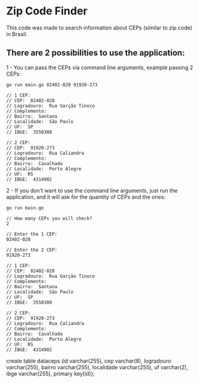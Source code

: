 # Zip Code Finder
This code was made to search information about CEPs (similar to zip code) in Brasil.

## There are 2 possibilities to use the application:


1 - You can pass the CEPs via command line arguments, example passing 2 CEPs:
  
    go run main.go 02402-020 91920-273
    
    // 1 CEP:
    // CEP:  02402-020
    // Logradouro:  Rua Garção Tinoco
    // Complemento:  
    // Bairro:  Santana
    // Localidade:  São Paulo
    // UF:  SP
    // IBGE:  3550308
    
    // 2 CEP:
    // CEP:  91920-273
    // Logradouro:  Rua Caliandra
    // Complemento:  
    // Bairro:  Cavalhada
    // Localidade:  Porto Alegre
    // UF:  RS
    // IBGE:  4314902
    
2 - If you don't want to use the command line arguments, just run the application, and it will ask for the quantity of CEPs and the ones:

    go run main.go
    
    // How many CEPs you will check?
    2
    
    // Enter the 1 CEP: 
    02402-020
    
    // Enter the 2 CEP:
    91920-273
        
    // 1 CEP:
    // CEP:  02402-020
    // Logradouro:  Rua Garção Tinoco
    // Complemento:  
    // Bairro:  Santana
    // Localidade:  São Paulo
    // UF:  SP
    // IBGE:  3550308
    
    // 2 CEP:
    // CEP:  91920-273
    // Logradouro:  Rua Caliandra
    // Complemento:  
    // Bairro:  Cavalhada
    // Localidade:  Porto Alegre
    // UF:  RS
    // IBGE:  4314902

create table dataceps (id varchar(255), cep varchar(8), logradouro varchar(255), bairro varchar(255), localidade varchar(255), uf varchar(2), ibge varchar(255), primary key(id));
